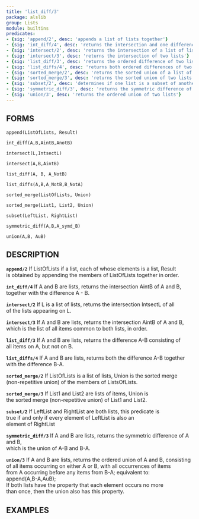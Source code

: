 ```yaml
---
title: 'list_diff/3'
package: alslib
group: Lists
module: builtins
predicates:
- {sig: 'append/2', desc: 'appends a list of lists together'}
- {sig: 'int_diff/4', desc: 'returns the intersection and one difference of two lists'}
- {sig: 'intersect/2', desc: 'returns the intersection of a list of lists'}
- {sig: 'intersect/3', desc: 'returns the intersection of two lists'}
- {sig: 'list_diff/3', desc: 'returns the ordered difference of two lists'}
- {sig: 'list_diffs/4', desc: 'returns both ordered differences of two lists'}
- {sig: 'sorted_merge/2', desc: 'returns the sorted union of a list of lists'}
- {sig: 'sorted_merge/3', desc: 'returns the sorted union of two lists'}
- {sig: 'subset/2', desc: 'determines if one list is a subset of another'}
- {sig: 'symmetric_diff/3', desc: 'returns the symmetric difference of two lists'}
- {sig: 'union/3', desc: 'returns the ordered union of two lists'}
---
```

## FORMS

`append(ListOfLists, Result)`

`int_diff(A,B,AintB,AnotB)`

`intersect(L,IntsectL)`

`intersect(A,B,AintB)`

`list_diff(A, B, A_NotB)`

`list_diffs(A,B,A_NotB,B_NotA)`

`sorted_merge(ListOfLists, Union)`

`sorted_merge(List1, List2, Union)`

`subset(LeftList, RightList)`

`symmetric_diff(A,B,A_symd_B)`

`union(A,B, AuB)`

## DESCRIPTION

**`append/2`** If ListOfLists if a list, each of whose elements is a list, Result  
    is obtained by appending the members of ListOfLists together in order.  

**`int_diff/4`** If A and B are lists, returns the intersection AintB of A and B,  
    together with the difference A - B.  

**`intersect/2`** If L is a list of lists, returns the intersection IntsectL of all  
    of the lists appearing on L.  

**`intersect/3`** If A and B are lists, returns the intersection AintB of A and B,  
    which is the list of all items common to both lists, in order.  

**`list_diff/3`** If A and B are lists, returns the difference A-B consisting of  
    all items on A, but not on B.  

**`list_diffs/4`** If A and B are lists, returns both the difference A-B together  
    with the difference B-A.  

**`sorted_merge/2`** If ListOfLists is a list of lists, Union is the sorted merge  
    (non-repetitive union) of the members of ListsOfLists.  

**`sorted_merge/3`** If List1 and List2 are lists of items, Union is  
    the sorted merge (non-repetitive union) of List1 and List2.  

**`subset/2`** If LeftList and RightList are both lists, this predicate is  
    true if and only if every element of LeftList is also an  
    element of RightList  

**`symmetric_diff/3`** If A and B are lists, returns the symmetric difference of A and B,  
    which is the union of A-B and B-A.  

**`union/3`** If A and B are lists, returns the ordered union of A and B, consisting  
    of all items occurring on either A or B, with all occurrences of items  
    from A occurring before any items from B-A; equivalent to:  
    append(A,B-A,AuB);  
    If both lists have the property that each element occurs no more  
    than once, then the union also has this property.  

## EXAMPLES

